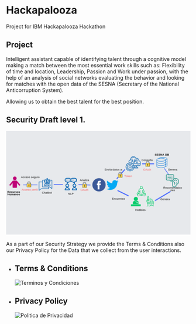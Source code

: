 # Hackapalooza
Project for IBM Hackapalooza Hackathon

## Project
Intelligent assistant capable of identifying talent through a cognitive model making a match between the most essential work skills such as: Flexibility of time and location, Leadership, Passion and Work under passion, with the help of an analysis of social networks evaluating the behavior and looking for matches with the open data of the SESNA (Secretary of the National Anticorruption System).

Allowing us to obtain the best talent for the best position.

## Security Draft level 1.
![Draft](https://github.com/FernandaOchoa/Hackapalooza/blob/master/draft.png)

As a part of our Security Strategy we provide the Terms & Conditions also our Privacy Policy for the Data that we collect from the user interactions.

* ## Terms & Conditions
    ![Terminos y Condiciones](https://sites.google.com/view/ale-rhbot/p%C3%A1gina-principal)

* ## Privacy Policy
    ![Politica de Privacidad](https://sites.google.com/view/privacy-policy-alebot/p%C3%A1gina-principal)
